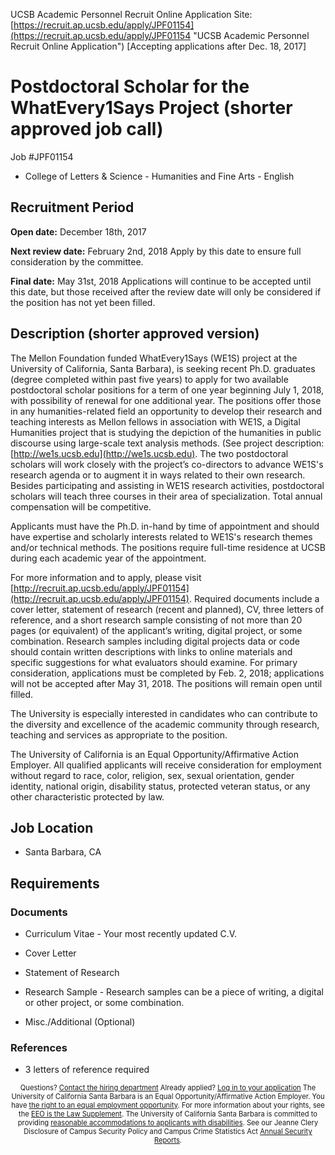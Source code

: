 UCSB Academic Personnel Recruit Online Application Site: [https://recruit.ap.ucsb.edu/apply/JPF01154](https://recruit.ap.ucsb.edu/apply/JPF01154 "UCSB Academic Personnel Recruit Online Application") [Accepting applications after Dec. 18, 2017]

# Postdoctoral Scholar for the WhatEvery1Says Project (shorter approved job  call)

Job #JPF01154
- College of Letters & Science - Humanities and Fine Arts - English

## Recruitment Period

**Open date:** December 18th, 2017

**Next review date:** February 2nd, 2018
Apply by this date to ensure full consideration by the committee.

**Final date:** May 31st, 2018
Applications will continue to be accepted until this date, but those received after the review date will only be considered if the position has not yet been filled.

## Description (shorter approved version)

The Mellon Foundation funded WhatEvery1Says (WE1S) project at the University of California, Santa Barbara), is seeking recent Ph.D. graduates (degree completed within past five years) to apply for two available postdoctoral scholar positions for a term of one year beginning July 1, 2018, with possibility of renewal for one additional year. The positions offer those in any humanities-related field an opportunity to develop their research and teaching interests as Mellon fellows in association with WE1S, a Digital Humanities project that is studying the depiction of the humanities in public discourse using large-scale text analysis methods. (See project description: [http://we1s.ucsb.edu](http://we1s.ucsb.edu). The two postdoctoral scholars will work closely with the project’s co-directors to advance WE1S's research agenda or to augment it in ways related to their own research. Besides participating and assisting in WE1S research activities, postdoctoral scholars will teach three courses in their area of specialization. Total annual compensation will be competitive.

Applicants must have the Ph.D. in-hand by time of appointment and should have expertise and scholarly interests related to WE1S's research themes and/or technical methods. The positions require full-time residence at UCSB during each academic year of the appointment.

For more information and to apply, please visit [http://recruit.ap.ucsb.edu/apply/JPF01154](http://recruit.ap.ucsb.edu/apply/JPF01154). Required documents include a cover letter, statement of research (recent and planned), CV, three letters of reference, and a short research sample consisting of not more than 20 pages (or equivalent) of the applicant’s writing, digital project, or some combination. Research samples including digital projects data or code should contain written descriptions with links to online materials and specific suggestions for what evaluators should examine. For primary consideration, applications must be completed by Feb. 2, 2018; applications will not be accepted after May 31, 2018. The positions will remain open until filled.

The University is especially interested in candidates who can contribute to the diversity and excellence of the academic community through research, teaching and services as appropriate to the position.

The University of California is an Equal Opportunity/Affirmative Action Employer. All qualified applicants will receive consideration for employment without regard to race, color, religion, sex, sexual orientation, gender identity, national origin, disability status, protected veteran status, or any other characteristic protected by law.


## Job Location

- Santa Barbara, CA

## Requirements

### Documents

- Curriculum Vitae - Your most recently updated C.V.

- Cover Letter

- Statement of Research

- Research Sample - Research samples can be a piece of writing, a digital or other project, or some combination.

- Misc./Additional (Optional)

### References

- 3 letters of reference required

<div style="text-align: center; font-size: 80%;">
Questions? <a href="https://recruit.ap.ucsb.edu/apply/question/1164">Contact the hiring department</a>
Already applied? <a href="https://recruit.ap.ucsb.edu/apply/login">Log in to your application</a>
The University of California Santa Barbara is an Equal Opportunity/Affirmative Action Employer. You have <a href="http://www1.eeoc.gov/employers/upload/eeoc_self_print_poster.pdf">the right to an equal employment opportunity</a>.
For more information about your rights, see the <a href="http://www.dol.gov/ofccp/regs/compliance/posters/pdf/OFCCP_EEO_Supplement_Final_JRF_QA_508c.pdf">EEO is the Law Supplement</a>.
The University of California Santa Barbara is committed to providing <a href="https://recruit.ap.ucsb.edu/accessibility">reasonable accommodations to applicants with disabilities</a>.
See our Jeanne Clery Disclosure of Campus Security Policy and Campus Crime Statistics Act <a href="http://www.ucop.edu/ethics-compliance-audit-services/compliance/clery-act/clery-act-details.html">Annual Security Reports</a>.
</div>